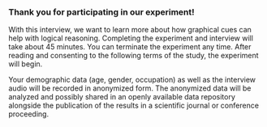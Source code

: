### Thank you for participating in our experiment! 

With this interview, we want to learn more about how graphical cues can help with logical reasoning. Completing the experiment and interview will take about 45 minutes. You can terminate the experiment any time. After reading and consenting to the following terms of the study, the experiment will begin.

Your demographic data (age, gender, occupation) as well as the interview audio will be recorded in anonymized form. The anonymized data will be analyzed and possibly shared in an openly available data repository alongside the publication of the results in a scientific journal or conference proceeding.
